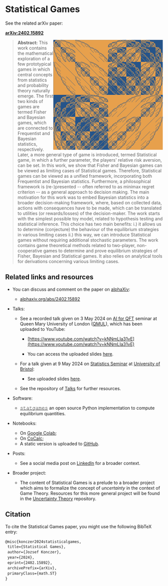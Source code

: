 # Statistical Games

See the related arXiv paper:

[**arXiv:2402.15892**](https://arxiv.org/abs/2402.15892)

<img style="float: right;" src="StatisticalGames.png" alt="StatisticalGamesImage" width="350">


> **Abstract:** This work contains the mathematical exploration of a few prototypical games in which central concepts from statistics and probability theory naturally emerge. The first two kinds of games are termed Fisher and Bayesian games, which are connected to Frequentist and Bayesian statistics, respectively. Later, a more general type of game is introduced, termed Statistical game, in which a further parameter, the players' relative risk aversion, can be set. In this work, we show that Fisher and Bayesian games can be viewed as limiting cases of Statistical games. Therefore, Statistical games can be viewed as a unified framework, incorporating both Frequentist and Bayesian statistics. Furthermore, a philosophical framework is (re-)presented -- often referred to as minimax regret criterion -- as a general approach to decision making.
The main motivation for this work was to embed Bayesian statistics into a broader decision-making framework, where, based on collected data, actions with consequences have to be made, which can be translated to utilities (or rewards/losses) of the decision-maker. The work starts with the simplest possible toy model, related to hypothesis testing and statistical inference. This choice has two main benefits: i.) it allows us to determine (conjecture) the behaviour of the equilibrium strategies in various limiting cases ii.) this way, we can introduce Statistical games without requiring additional stochastic parameters. The work contains game theoretical methods related to two-player, non-cooperative games to determine and prove equilibrium strategies of Fisher, Bayesian and Statistical games. It also relies on analytical tools for derivations concerning various limiting cases.

## Related links and resources

- You can discuss and comment on the paper on [alphaXiv](https://www.alphaxiv.org/):
    - [alphaxiv.org/abs/2402.15892](https://www.alphaxiv.org/abs/2402.15892)

- Talks:
    - See a recorded talk given on 3 May 2024 on [AI for QFT](https://sites.google.com/view/ai-qft) seminar at Queen Mary University of London ([QMUL](https://www.qmul.ac.uk/)), which has been uploaded to YouTube:

        - [https://www.youtube.com/watch?v=kNNmLIa31vE](https://www.youtube.com/watch?v=kNNmLIa31vE)

        - You can access the uploaded slides [here](https://raw.githubusercontent.com/Konczer/UncertaintyTheory/main/StatisticalGames/Talks/20240503_QMUL/pdf/StatisticalGames_20240503_QMUL.pdf).

    - For a talk given at 9 May 2024 on [Statistics Seminar](https://www.bristolmathsresearch.org/seminar/statistics-seminar-9th-may-jozsef-konczer/) at [University of Bristol](https://www.bristol.ac.uk/):
        - See uploaded slides [here](https://github.com/Konczer/UncertaintyTheory/raw/main/StatisticalGames/Talks/20240509_Bristol/pdf/StatisticalGames_20240509_Bristol.pdf).

    - See the repository of [Talks](https://github.com/Konczer/UncertaintyTheory/tree/main/StatisticalGames/Talks) for further resources.

 - Software:
    - [𝚜𝚝𝚊𝚝𝚐𝚊𝚖𝚎𝚜](https://github.com/Konczer/UncertaintyTheory/tree/main/StatisticalGames/Software/Python/statgames) an open source Python implementation to compute equilibrium quantities.

- Notebooks:
    - On [Google Colab](https://colab.research.google.com/drive/1dFSqVPMd0_6Ai8iMfoohOETQjdy2C2GD?usp=sharing);
    - On [CoCalc](https://cocalc.com/share/public_paths/4b2db98a47502178ce895de95cf70715299c85cd);
    - A static version is uploaded to [GitHub](https://github.com/Konczer/UncertaintyTheory/blob/main/StatisticalGames/Notebooks/Jupyter/StatisticalGames.ipynb).

- Posts:
    - See a social media post on [LinkedIn](https://www.linkedin.com/posts/j%C3%B3zsef-konczer-25290189_dear-colleagues-and-friends-after-years-activity-7168337625697697792-CO6a) for a broader context.

- Broader project:
    - The content of Statistical Games is a prelude to a broader project which aims to formalize the concept of *uncertainty* in the context of Game Theory. Resources for this more general project will be found in the [Uncertainty Theory](https://github.com/Konczer/UncertaintyTheory/tree/main) repository.


## Citation

To cite the Statistical Games paper, you might use the following BibTeX entry:

```latex
@misc{konczer2024statisticalgames,
 title={Statistical Games}, 
 author={Jozsef Konczer},
 year={2024},
 eprint={2402.15892},
 archivePrefix={arXiv},
 primaryClass={math.ST}
}
```